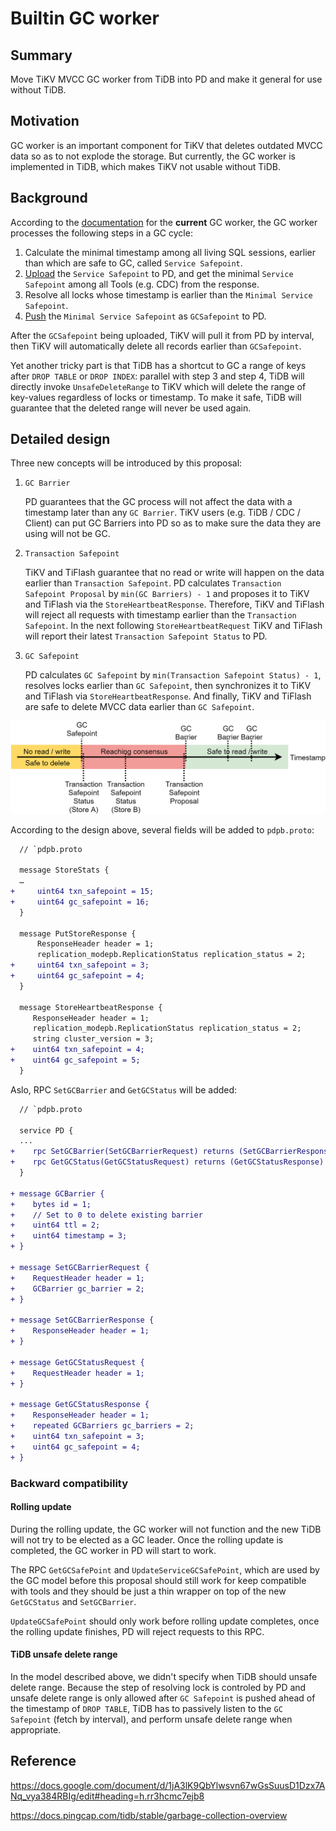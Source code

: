 # Builtin GC worker

## Summary

Move TiKV MVCC GC worker from TiDB into PD and make it general for use without TiDB.

## Motivation

GC worker is an important component for TiKV that deletes outdated MVCC data so as to not explode the storage. But currently, the GC worker is implemented in TiDB, which makes TiKV not usable without TiDB.

## Background

According to the [documentation](https://docs.pingcap.com/tidb/stable/garbage-collection-overview) for the **current** GC worker, the GC worker processes the following steps in a GC cycle:

1. Calculate the minimal timestamp among all living SQL sessions, earlier than which are safe to GC, called `Service Safepoint`.
2. [Upload](https://github.com/pingcap/kvproto/blob/8ecb5e46d7f5f7952a1a8d262b54f61dc8de1ef3/proto/pdpb.proto#L73) the `Service Safepoint` to PD, and get the minimal `Service Safepoint` among all Tools (e.g. CDC) from the response.
3. Resolve all locks whose timestamp is earlier than the `Minimal Service Safepoint`.
4. [Push](https://github.com/pingcap/kvproto/blob/8ecb5e46d7f5f7952a1a8d262b54f61dc8de1ef3/proto/pdpb.proto#L71) the `Minimal Service Safepoint` as `GCSafepoint` to PD.

After the `GCSafepoint` being uploaded, TiKV will pull it from PD by interval, then TiKV will automatically delete all records earlier than `GCSafepoint`.

Yet another tricky part is that TiDB has a shortcut to GC a range of keys after `DROP TABLE` or `DROP INDEX`: parallel with step 3 and step 4, TiDB will directly invoke `UnsafeDeleteRange` to TiKV which will delete the range of key-values regardless of locks or timestamp. To make it safe, TiDB will guarantee that the deleted range will never be used again.

## Detailed design

Three new concepts will be introduced by this proposal:

1. `GC Barrier`

    PD guarantees that the GC process will not affect the data with a timestamp later than any `GC Barrier`. TiKV users (e.g. TiDB / CDC / Client) can put GC Barriers into PD so as to make sure the data they are using will not be GC.

2. `Transaction Safepoint`

    TiKV and TiFlash guarantee that no read or write will happen on the data earlier than `Transaction Safepoint`. PD calculates `Transaction Safepoint Proposal` by `min(GC Barriers) - 1` and proposes it to TiKV and TiFlash via the `StoreHeartbeatResponse`. Therefore, TiKV and TiFlash will reject all requests with timestamp earlier than the `Transaction Safepoint`. In the next following `StoreHeartbeatRequest` TiKV and TiFlash will report their latest `Transaction Safepoint Status` to PD.

3. `GC Safepoint`

	PD calculates `GC Safepoint` by `min(Transaction Safepoint Status) - 1`, resolves locks earlier than `GC Safepoint`, then synchronizes it to TiKV and TiFlash via `StoreHeartbeatResponse`. And finally, TiKV and TiFlash are safe to delete MVCC data earlier than `GC Safepoint`.

![GC Worker](../media/gc-worker.png)

According to the design above, several fields will be added to `pdpb.proto`:

```diff
  // `pdpb.proto

  message StoreStats {
  …
+     uint64 txn_safepoint = 15;
+     uint64 gc_safepoint = 16;
  }

  message PutStoreResponse {
      ResponseHeader header = 1;
      replication_modepb.ReplicationStatus replication_status = 2;
+     uint64 txn_safepoint = 3;
+     uint64 gc_safepoint = 4;
  }

  message StoreHeartbeatResponse {
     ResponseHeader header = 1;
     replication_modepb.ReplicationStatus replication_status = 2;
     string cluster_version = 3;
+    uint64 txn_safepoint = 4;
+    uint64 gc_safepoint = 5;
  }
```

Aslo, RPC `SetGCBarrier` and `GetGCStatus` will be added:

```diff
  // `pdpb.proto

  service PD {
  ...
+    rpc SetGCBarrier(SetGCBarrierRequest) returns (SetGCBarrierResponse) {}
+    rpc GetGCStatus(GetGCStatusRequest) returns (GetGCStatusResponse) {}
  }

+ message GCBarrier {
+    bytes id = 1;
+    // Set to 0 to delete existing barrier
+    uint64 ttl = 2;
+    uint64 timestamp = 3;
+ }

+ message SetGCBarrierRequest {
+    RequestHeader header = 1;
+    GCBarrier gc_barrier = 2;
+ }

+ message SetGCBarrierResponse {
+    ResponseHeader header = 1;
+ }

+ message GetGCStatusRequest {
+    RequestHeader header = 1;
+ }

+ message GetGCStatusResponse {
+    ResponseHeader header = 1;
+    repeated GCBarriers gc_barriers = 2;
+    uint64 txn_safepoint = 3;
+    uint64 gc_safepoint = 4;
+ }
```

### Backward compatibility

#### Rolling update

During the rolling update, the GC worker will not function and the new TiDB will not try to be elected as a GC leader. Once the rolling update is completed, the GC worker in PD will start to work.

The RPC `GetGCSafePoint` and `UpdateServiceGCSafePoint`, which are used by the GC model before this proposal should still work for keep compatible with tools and they should be just a thin wrapper on top of the new `GetGCStatus` and `SetGCBarrier`.

`UpdateGCSafePoint` should only work before rolling update completes, once the rolling update finishes, PD will reject requests to this RPC.

#### TiDB unsafe delete range

In the model described above, we didn't specify when TiDB should unsafe delete range. Because the step of resolving lock is controled by PD and unsafe delete range is only allowed after `GC Safepoint` is pushed ahead of the timestamp of `DROP TABLE`, TiDB has to passively listen to the `GC Safepoint` (fetch by interval), and perform unsafe delete range when appropriate.

## Reference

<https://docs.google.com/document/d/1jA3lK9QbYlwsvn67wGsSuusD1Dzx7ANq_vya384RBIg/edit#heading=h.rr3hcmc7ejb8>

<https://docs.pingcap.com/tidb/stable/garbage-collection-overview>
